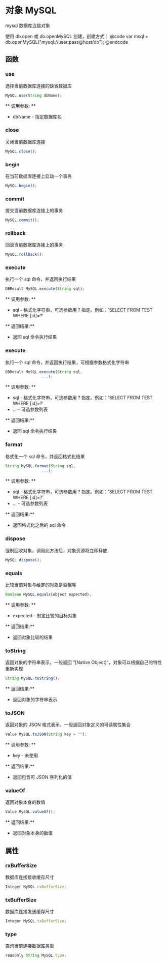 # 对象 MySQL
mysql 数据库连接对象

使用 db.open 或 db.openMySQL 创建，创建方式：
@code
var msql = db.openMySQL(&#34;mysql://user:pass@host/db&#34;);
@endcode
## 函数
        
### use
选择当前数据库连接的缺省数据库
```JavaScript
MySQL.use(String dbName);
```

** 调用参数: **
* dbName - 指定数据库名

### close
关闭当前数据库连接
```JavaScript
MySQL.close();
```

### begin
在当前数据库连接上启动一个事务
```JavaScript
MySQL.begin();
```

### commit
提交当前数据库连接上的事务
```JavaScript
MySQL.commit();
```

### rollback
回滚当前数据库连接上的事务
```JavaScript
MySQL.rollback();
```

### execute
执行一个 sql 命令，并返回执行结果
```JavaScript
DBResult MySQL.execute(String sql);
```

** 调用参数: **
* sql - 格式化字符串，可选参数用 ? 指定。例如：&#39;SELECT FROM TEST WHERE [id]=?&#39;

** 返回结果:**
* 返回 sql 命令执行结果

### execute
执行一个 sql 命令，并返回执行结果，可根据参数格式化字符串
```JavaScript
DBResult MySQL.execute(String sql,
                ...);
```

** 调用参数: **
* sql - 格式化字符串，可选参数用 ? 指定。例如：&#39;SELECT FROM TEST WHERE [id]=?&#39;
* ... - 可选参数列表

** 返回结果:**
* 返回 sql 命令执行结果

### format
格式化一个 sql 命令，并返回格式化结果
```JavaScript
String MySQL.format(String sql,
                ...);
```

** 调用参数: **
* sql - 格式化字符串，可选参数用 ? 指定。例如：&#39;SELECT FROM TEST WHERE [id]=?&#39;
* ... - 可选参数列表

** 返回结果:**
* 返回格式化之后的 sql 命令

### dispose
强制回收对象，调用此方法后，对象资源将立即释放
```JavaScript
MySQL.dispose();
```

### equals
比较当前对象与给定的对象是否相等
```JavaScript
Boolean MySQL.equals(object expected);
```

** 调用参数: **
* expected - 制定比较的目标对象

** 返回结果:**
* 返回对象比较的结果

### toString
返回对象的字符串表示，一般返回 &#34;[Native Object]&#34;，对象可以根据自己的特性重新实现
```JavaScript
String MySQL.toString();
```

** 返回结果:**
* 返回对象的字符串表示

### toJSON
返回对象的 JSON 格式表示，一般返回对象定义的可读属性集合
```JavaScript
Value MySQL.toJSON(String key = "");
```

** 调用参数: **
* key - 未使用

** 返回结果:**
* 返回包含可 JSON 序列化的值

### valueOf
返回对象本身的数值
```JavaScript
Value MySQL.valueOf();
```

** 返回结果:**
* 返回对象本身的数值

## 属性
        
### rxBufferSize
数据库连接接收缓存尺寸
```JavaScript
Integer MySQL.rxBufferSize;
```

### txBufferSize
数据库连接发送缓存尺寸
```JavaScript
Integer MySQL.txBufferSize;
```

### type
查询当前连接数据库类型
```JavaScript
readonly String MySQL.type;
```

